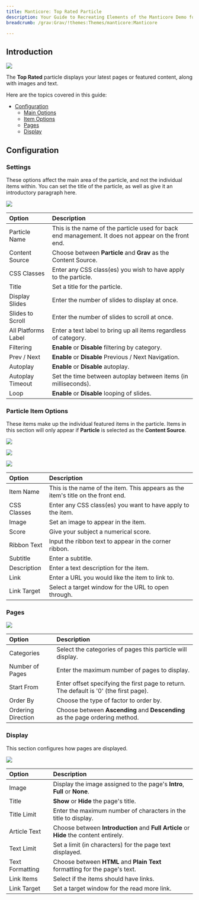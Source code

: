 ```yaml
---
title: Manticore: Top Rated Particle
description: Your Guide to Recreating Elements of the Manticore Demo for Grav
breadcrumb: /grav:Grav/!themes:Themes/manticore:Manticore

---
```


## Introduction

![](assets/particle_top1.png)

The **Top Rated** particle displays your latest pages or featured content, along with images and text.

Here are the topics covered in this guide:

* [Configuration](#configuration)
    - [Main Options](#settings)
    - [Item Options](#particle-item-options)
    - [Pages](#pages)
    - [Display](#display)

## Configuration

### Settings

These options affect the main area of the particle, and not the individual items within. You can set the title of the particle, as well as give it an introductory paragraph here.

![](assets/particle_top2.png)

| Option              | Description                                                                                         |
|:------------------- |:--------------------------------------------------------------------------------------------------- |
| Particle Name       | This is the name of the particle used for back end management. It does not appear on the front end. |
| Content Source      | Choose between **Particle** and **Grav** as the Content Source.                                |
| CSS Classes         | Enter any CSS class(es) you wish to have apply to the particle.                                     |
| Title               | Set a title for the particle.                                                                       |
| Display Slides      | Enter the number of slides to display at once.                                                      |
| Slides to Scroll    | Enter the number of slides to scroll at once.                                                       |
| All Platforms Label | Enter a text label to bring up all items regardless of category.                                    |
| Filtering           | **Enable** or **Disable** filtering by category.                                                    |
| Prev / Next         | **Enable** or **Disable** Previous / Next Navigation.                                               |
| Autoplay            | **Enable** or **Disable** autoplay.                                                                 |
| Autoplay Timeout    | Set the time between autoplay between items (in milliseconds).                                      |
| Loop                | **Enable** or **Disable** looping of slides.                                                        |

### Particle Item Options

These items make up the individual featured items in the particle. Items in this section will only appear if **Particle** is selected as the **Content Source**.

![](assets/particle_top3.png)

![](assets/particle_top4.png)

![](assets/particle_top5.png)

| Option      | Description                                                                      |
|:----------- |:-------------------------------------------------------------------------------- |
| Item Name   | This is the name of the item. This appears as the item's title on the front end. |
| CSS Classes | Enter any CSS class(es) you want to have apply to the item.                      |
| Image       | Set an image to appear in the item.                                              |
| Score       | Give your subject a numerical score.                                             |
| Ribbon Text | Input the ribbon text to appear in the corner ribbon.                            |
| Subtitle    | Enter a subtitle.                                                                |
| Description | Enter a text description for the item.                                           |
| Link        | Enter a URL you would like the item to link to.                                  |
| Link Target | Select a target window for the URL to open through.                              |

### Pages

![](assets/particle_top6.png)

| Option             | Description                                                                            |
|:------------------ |:-------------------------------------------------------------------------------------- |
| Categories         | Select the categories of pages this particle will display.                             |
| Number of Pages    | Enter the maximum number of pages to display.                                          |
| Start From         | Enter offset specifying the first page to return. The default is '0' (the first page). |
| Order By           | Choose the type of factor to order by.                                                 |
| Ordering Direction | Choose between **Ascending** and **Descending** as the page ordering method.           |

### Display

This section configures how pages are displayed.

![](assets/particle_top7.png)

| Option          | Description                                                                            |
|:--------------- |:-------------------------------------------------------------------------------------- |
| Image           | Display the image assigned to the page's **Intro**, **Full** or **None**.              |
| Title           | **Show** or **Hide** the page's title.                                                 |
| Title Limit     | Enter the maximum number of characters in the title to display.                        |
| Article Text    | Choose between **Introduction** and **Full Article** or **Hide** the content entirely. |
| Text Limit      | Set a limit (in characters) for the page text displayed.                               |
| Text Formatting | Choose between **HTML** and **Plain Text** formatting for the page's text.             |
| Link Items      | Select if the items should have links.                                                 |
| Link Target     | Set a target window for the read more link.                                            |
